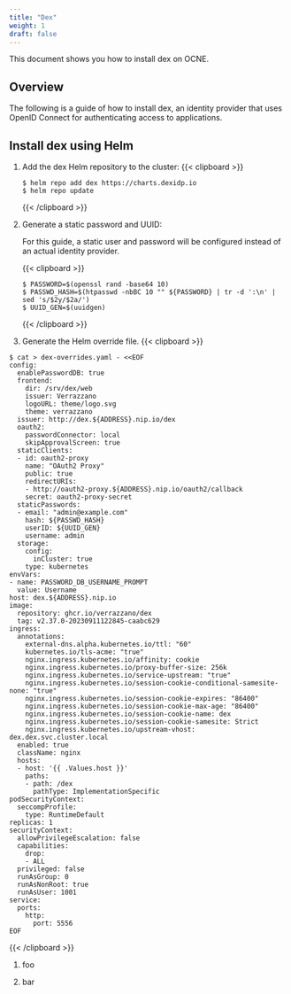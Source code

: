 ```yaml
---
title: "Dex"
weight: 1
draft: false
---
```

This document shows you how to install dex on OCNE.

## Overview

The following is a guide of how to install dex, an identity provider that uses OpenID Connect for authenticating access to applications.

## Install dex using Helm

1. Add the dex Helm repository to the cluster:
   {{< clipboard >}}
   <div class="highlight">
   
   ```
   $ helm repo add dex https://charts.dexidp.io
   $ helm repo update
   ```
   </div>
   {{< /clipboard >}}


1. Generate a static password and UUID:

   For this guide, a static user and password will be configured instead of an actual identity provider.

   {{< clipboard >}}
   <div class="highlight">
   
   ```
   $ PASSWORD=$(openssl rand -base64 10)
   $ PASSWD_HASH=$(htpasswd -nbBC 10 "" ${PASSWORD} | tr -d ':\n' | sed 's/$2y/$2a/')
   $ UUID_GEN=$(uuidgen)
   ```
   </div>
   {{< /clipboard >}}


1. Generate the Helm override file.
{{< clipboard >}}
<div class="highlight">

```
$ cat > dex-overrides.yaml - <<EOF
config:
  enablePasswordDB: true
  frontend:
    dir: /srv/dex/web
    issuer: Verrazzano
    logoURL: theme/logo.svg
    theme: verrazzano
  issuer: http://dex.${ADDRESS}.nip.io/dex
  oauth2:
    passwordConnector: local
    skipApprovalScreen: true
  staticClients:
  - id: oauth2-proxy
    name: "OAuth2 Proxy"
    public: true
    redirectURIs:
    - http://oauth2-proxy.${ADDRESS}.nip.io/oauth2/callback
    secret: oauth2-proxy-secret
  staticPasswords:
  - email: "admin@example.com"
    hash: ${PASSWD_HASH}
    userID: ${UUID_GEN}
    username: admin
  storage:
    config:
      inCluster: true
    type: kubernetes
envVars:
- name: PASSWORD_DB_USERNAME_PROMPT
  value: Username
host: dex.${ADDRESS}.nip.io
image:
  repository: ghcr.io/verrazzano/dex
  tag: v2.37.0-20230911122845-caabc629
ingress:
  annotations:
    external-dns.alpha.kubernetes.io/ttl: "60"
    kubernetes.io/tls-acme: "true"
    nginx.ingress.kubernetes.io/affinity: cookie
    nginx.ingress.kubernetes.io/proxy-buffer-size: 256k
    nginx.ingress.kubernetes.io/service-upstream: "true"
    nginx.ingress.kubernetes.io/session-cookie-conditional-samesite-none: "true"
    nginx.ingress.kubernetes.io/session-cookie-expires: "86400"
    nginx.ingress.kubernetes.io/session-cookie-max-age: "86400"
    nginx.ingress.kubernetes.io/session-cookie-name: dex
    nginx.ingress.kubernetes.io/session-cookie-samesite: Strict
    nginx.ingress.kubernetes.io/upstream-vhost: dex.dex.svc.cluster.local
  enabled: true
  className: nginx
  hosts:
  - host: '{{ .Values.host }}'
    paths:
    - path: /dex
      pathType: ImplementationSpecific
podSecurityContext:
  seccompProfile:
    type: RuntimeDefault
replicas: 1
securityContext:
  allowPrivilegeEscalation: false
  capabilities:
    drop:
    - ALL
  privileged: false
  runAsGroup: 0
  runAsNonRoot: true
  runAsUser: 1001
service:
  ports:
    http:
      port: 5556
EOF
```
</div>
{{< /clipboard >}}

1. foo


1. bar

